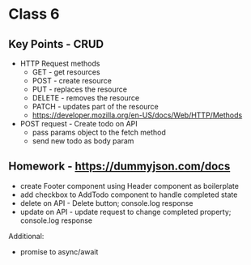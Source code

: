 # Class 6

## Key Points - CRUD
- HTTP Request methods
  - GET - get resources
  - POST - create resource
  - PUT - replaces the resource
  - DELETE - removes the resource 
  - PATCH - updates part of the resource
  - https://developer.mozilla.org/en-US/docs/Web/HTTP/Methods
- POST request - Create todo on API
  - pass params object to the fetch method
  - send new todo as body param

## Homework - https://dummyjson.com/docs
- create Footer component using Header component as boilerplate
- add checkbox to AddTodo component to handle completed state
- delete on API - Delete button; console.log response
- update on API - update request to change completed property; console.log response

Additional:
- promise to async/await
